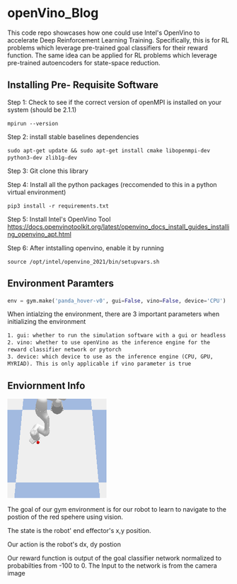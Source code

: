 # openVino_Blog

This code repo showcases how one could use Intel's OpenVino to accelerate Deep Reinforcement Learning Training. 
Specifically, this is for RL problems which leverage pre-trained goal classifiers for their reward function. The same 
idea can be applied for RL problems which leverage pre-trained autoencoders for state-space reduction. 

## Installing Pre- Requisite Software
Step 1: Check to see if the correct version of openMPI is installed on your system (should be 2.1.1)

```console
mpirun --version
```

Step 2: install stable baselines dependencies

```console
sudo apt-get update && sudo apt-get install cmake libopenmpi-dev python3-dev zlib1g-dev
```

Step 3: Git clone this library 

Step 4: Install all the python packages (reccomended to this in a python virtual environment)
```console
pip3 install -r requirements.txt
```

Step 5: Install Intel's OpenVino Tool https://docs.openvinotoolkit.org/latest/openvino_docs_install_guides_installing_openvino_apt.html

Step 6: After intstalling openvino, enable it by running 

```console
source /opt/intel/openvino_2021/bin/setupvars.sh
```

## Environment Paramters

```python
env = gym.make('panda_hover-v0', gui=False, vino=False, device='CPU')
```

When intialzing the environment, there are 3 important parameters when initializing the environment

    1. gui: whether to run the simulation software with a gui or headless 
    2. vino: whether to use openVino as the inference engine for the reward classifier network or pytorch
    3. device: which device to use as the inference engine (CPU, GPU, MYRIAD). This is only applicable if vino parameter is true

## Enviornment Info 

![Screenshot](4_p.png)

The goal of our gym environment is for our robot to learn to navigate to the postion of the red spehere using vision. 

The state is the robot' end effector's x,y position.

Our action is the robot's dx, dy postion

Our reward function is output of the goal classifier network normalized to probabilties from -100 to 0. The Input to the network is from the camera image 
